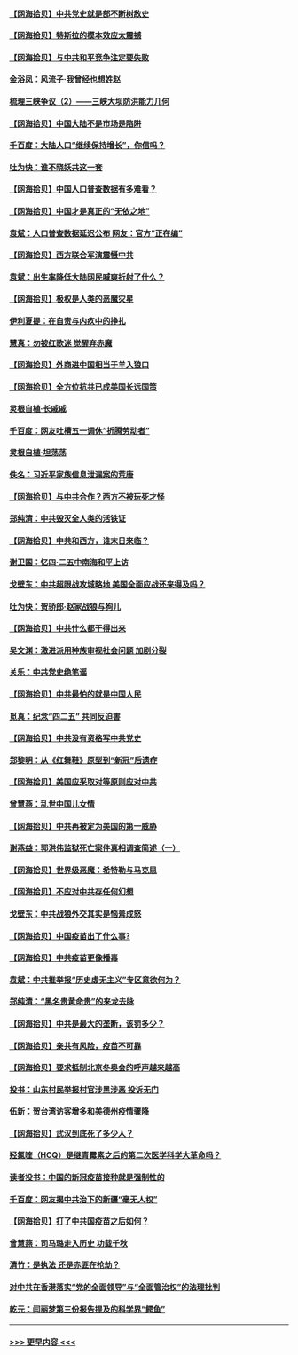 #### [【网海拾贝】中共党史就是部不断树敌史](../pages/nsc993/n12932844.md?t=05091152) 
#### [【网海拾贝】特斯拉的模本效应太震撼](../pages/nsc993/n12925626.md?t=05091152) 
#### [【网海拾贝】与中共和平竞争注定要失败](../pages/nsc993/n12923326.md?t=05091152) 
#### [金浴凤：风流子‧我曾经也想姓赵](../pages/nsc993/n12920911.md?t=05091152) 
#### [梳理三峡争议（2）——三峡大坝防洪能力几何](../pages/nsc993/n12920173.md?t=05091152) 
#### [【网海拾贝】中国大陆不是市场是陷阱](../pages/nsc993/n12920143.md?t=05091152) 
#### [千百度：大陆人口“继续保持增长”，你信吗？](../pages/nsc993/n12918946.md?t=05091152) 
#### [吐为快：谁不晓妖共这一套](../pages/nsc993/n12918941.md?t=05091152) 
#### [【网海拾贝】中国人口普查数据有多难看？](../pages/nsc993/n12917822.md?t=05091152) 
#### [【网海拾贝】中国才是真正的“无依之地”](../pages/nsc993/n12915845.md?t=05091152) 
#### [袁斌：人口普查数据延迟公布 网友：官方“正在编”](../pages/nsc993/n12915748.md?t=05091152) 
#### [【网海拾贝】西方联合军演震慑中共](../pages/nsc993/n12913466.md?t=05091152) 
#### [袁斌：出生率降低大陆网民喊爽折射了什么？](../pages/nsc993/n12913365.md?t=05091152) 
#### [【网海拾贝】极权是人类的恶魔灾星](../pages/nsc993/n12910697.md?t=05091152) 
#### [伊利夏提：在自责与内疚中的挣扎](../pages/nsc993/n12910493.md?t=05091152) 
#### [慧真：勿被红歌迷 觉醒弃赤魔](../pages/nsc993/n12910485.md?t=05091152) 
#### [【网海拾贝】外商进中国相当于羊入狼口](../pages/nsc993/n12908274.md?t=05091152) 
#### [【网海拾贝】全方位抗共已成美国长远国策](../pages/nsc993/n12906878.md?t=05091152) 
#### [灵根自植‧长戚戚](../pages/nsc993/n12905585.md?t=05091152) 
#### [千百度：网友吐槽五一调休“折腾劳动者”](../pages/nsc993/n12905934.md?t=05091152) 
#### [灵根自植‧坦荡荡](../pages/nsc993/n12905562.md?t=05091152) 
#### [佚名：习近平家族信息泄漏案的荒唐](../pages/nsc993/n12904705.md?t=05091152) 
#### [【网海拾贝】与中共合作？西方不被玩死才怪](../pages/nsc993/n12903873.md?t=05091152) 
#### [郑纯清：中共毁灭全人类的活铁证](../pages/nsc993/n12903785.md?t=05091152) 
#### [【网海拾贝】中共和西方，谁末日来临？](../pages/nsc993/n12903482.md?t=05091152) 
#### [谢卫国：忆四‧二五中南海和平上访](../pages/nsc993/n12902192.md?t=05091152) 
#### [戈壁东：中共超限战攻城略地 美国全面应战还来得及吗？](../pages/nsc993/n12902297.md?t=05091152) 
#### [吐为快：贺骄郎‧赵家战狼与狗儿](../pages/nsc993/n12902280.md?t=05091152) 
#### [【网海拾贝】中共什么都干得出来](../pages/nsc993/n12897500.md?t=05091152) 
#### [吴文渊：激进派用种族审视社会问题 加剧分裂](../pages/nsc993/n12893881.md?t=05091152) 
#### [关乐：中共党史绝笔谣](../pages/nsc993/n12897270.md?t=05091152) 
#### [【网海拾贝】中共最怕的就是中国人民](../pages/nsc993/n12894705.md?t=05091152) 
#### [觅真：纪念“四二五” 共同反迫害](../pages/nsc993/n12894553.md?t=05091152) 
#### [【网海拾贝】中共没有资格写中共党史](../pages/nsc993/n12892231.md?t=05091152) 
#### [郑黎明：从《红舞鞋》原型到“新冠”后遗症](../pages/nsc993/n12890469.md?t=05091152) 
#### [【网海拾贝】美国应采取对等原则应对中共](../pages/nsc993/n12889176.md?t=05091152) 
#### [曾慧燕：乱世中国儿女情](../pages/nsc993/n12887931.md?t=05091152) 
#### [【网海拾贝】中共再被定为美国的第一威胁](../pages/nsc993/n12887580.md?t=05091152) 
#### [谢燕益：郭洪伟监狱死亡案件真相调查简述（一）](../pages/nsc993/n12885648.md?t=05091152) 
#### [【网海拾贝】世界级恶魔：希特勒与马克思](../pages/nsc993/n12884062.md?t=05091152) 
#### [【网海拾贝】不应对中共存任何幻想](../pages/nsc993/n12881460.md?t=05091152) 
#### [戈壁东：中共战狼外交其实是恼羞成怒](../pages/nsc993/n12880392.md?t=05091152) 
#### [【网海拾贝】中国疫苗出了什么事?](../pages/nsc993/n12879124.md?t=05091152) 
#### [【网海拾贝】中共疫苗更像播毒](../pages/nsc993/n12876631.md?t=05091152) 
#### [袁斌：中共推举报“历史虚无主义”专区意欲何为？](../pages/nsc993/n12876530.md?t=05091152) 
#### [郑纯清：“黑名贵黄命贵”的来龙去脉](../pages/nsc993/n12875589.md?t=05091152) 
#### [【网海拾贝】中共是最大的垄断，该罚多少？](../pages/nsc993/n12874006.md?t=05091152) 
#### [【网海拾贝】亲共有风险，疫苗不可靠](../pages/nsc993/n12872224.md?t=05091152) 
#### [【网海拾贝】要求抵制北京冬奥会的呼声越来越高](../pages/nsc993/n12868962.md?t=05091152) 
#### [投书：山东村民举报村官涉黑涉恶 投诉无门](../pages/nsc993/n12869726.md?t=05091152) 
#### [伍新：贺台湾访客增多和美德州疫情骤降](../pages/nsc993/n12865651.md?t=05091152) 
#### [【网海拾贝】武汉到底死了多少人？](../pages/nsc993/n12863707.md?t=05091152) 
#### [羟氯喹（HCQ）是继青霉素之后的第二次医学科学大革命吗？](../pages/nsc993/n12638564.md?t=05091152) 
#### [读者投书：中国的新冠疫苗接种就是强制性的](../pages/nsc993/n12859932.md?t=05091152) 
#### [千百度：网友揭中共治下的新疆“毫无人权”](../pages/nsc993/n12858385.md?t=05091152) 
#### [【网海拾贝】打了中共国疫苗之后如何？](../pages/nsc993/n12857866.md?t=05091152) 
#### [曾慧燕：司马璐走入历史 功载千秋](../pages/nsc993/n12856996.md?t=05091152) 
#### [清竹：是执法 还是赤匪在抢劫？](../pages/nsc993/n12856952.md?t=05091152) 
#### [对中共在香港落实“党的全面领导”与“全面管治权”的法理批判](../pages/nsc993/n12856929.md?t=05091152) 
#### [乾元：闫丽梦第三份报告提及的科学界“鳄鱼”](../pages/nsc993/n12855985.md?t=05091152) 

----
#### [ >>> 更早内容 <<< ](../indexes/nsc993-earlier.md)
